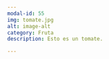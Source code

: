 ```yaml
---
modal-id: 55
img: tomate.jpg
alt: image-alt
category: Fruta
description: Esto es un tomate.

---
```

